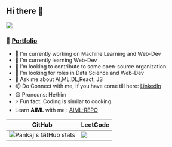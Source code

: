 ## Hi there 👋
![](https://komarev.com/ghpvc/?username=pankajsingh016&color=blueviolet)

<!-- **pankajsingh016/pankajsingh016** is a ✨ _special_ ✨ repository because its `README.md` (this file) appears on your GitHub profile. -->

<!-- Here are some ideas to get you started: -->
<!--### :notebook_with_decorative_cover: [About Me](https://cream-individual-749.notion.site/Pankaj-Singh-Kanyal-16ee7b460f3e80528128d84f41fe2e96)-->
### :notebook_with_decorative_cover: [Portfolio](https://pankaj-portfolio-one.vercel.app/)
- 🔭 I’m currently working on Machine Learning and Web-Dev
- 🌱 I’m currently learning Web-Dev
- 👯 I’m looking to contribute to some open-source organization
- 🤔 I’m looking for roles in Data Science and Web-Dev
- 💬 Ask me about AI,ML,DL,React, JS
- 📫 Do Connect with me, If you have come till here: [LinkedIn](https://www.linkedin.com/in/pankaj-kanyal-2060291b2/)
- 😄 Pronouns: He/him
- ⚡ Fun fact: Coding is similar to cooking.
- Learn **AIML** with me : [AIML-REPO](https://github.com/pankajsingh016/Machine-Learning-Basics)

|GitHub|LeetCode|
|---|---|
|![Pankaj's GitHub stats](https://github-readme-stats-pankaj-singh-kanyals-projects.vercel.app/api?username=pankajsingh016)|![](https://leetcard.jacoblin.cool/pankajsinghkanyal016)|

  

